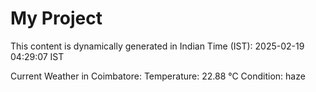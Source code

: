 # My Project

This content is dynamically generated in Indian Time (IST): 2025-02-19 04:29:07 IST


Current Weather in Coimbatore:
Temperature: 22.88 °C
Condition: haze
